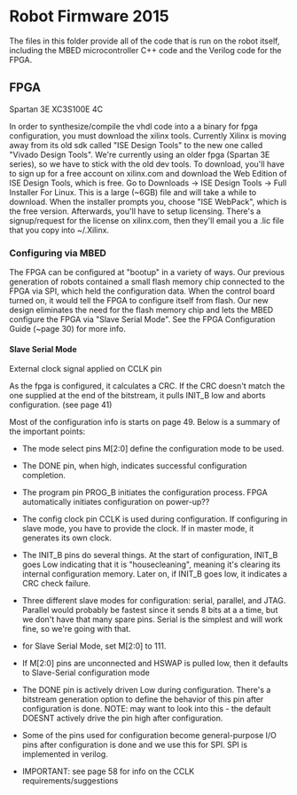 
# Robot Firmware 2015

The files in this folder provide all of the code that is run on the robot itself, including the MBED microcontroller C++ code and the Verilog code for the FPGA.


## FPGA

Spartan 3E XC3S100E 4C

In order to synthesize/compile the vhdl code into a a binary for fpga configuration, you must download the xilinx tools.  Currently Xilinx is moving away from its old sdk called "ISE Design Tools" to the new one called "Vivado Design Tools".  We're currently using an older fpga (Spartan 3E series), so we have to stick with the old dev tools.  To download, you'll have to sign up for a free account on xilinx.com and download the Web Edition of ISE Design Tools, which is free.  Go to Downloads -> ISE Design Tools -> Full Installer For Linux.  This is a large (~6GB) file and will take a while to download.  When the installer prompts you, choose "ISE WebPack", which is the free version.  Afterwards, you'll have to setup licensing.  There's a signup/request for the license on xilinx.com, then they'll email you a .lic file that you copy into ~/.Xilinx.


### Configuring via MBED

The FPGA can be configured at "bootup" in a variety of ways.  Our previous generation of robots contained a small flash memory chip connected to the FPGA via SPI, which held the configuration data.  When the control board turned on, it would tell the FPGA to configure itself from flash.  Our new design eliminates the need for the flash memory chip and lets the MBED configure the FPGA via "Slave Serial Mode".  See the FPGA Configuration Guide (~page 30) for more info.


#### Slave Serial Mode

External clock signal applied on CCLK pin

As the fpga is configured, it calculates a CRC.  If the CRC doesn't match the one supplied at the end of the bitstream, it pulls INIT_B low and aborts configuration. (see page 41)


Most of the configuration info is starts on page 49.  Below is a summary of the important points:

* The mode select pins M[2:0] define the configuration mode to be used.
* The DONE pin, when high, indicates successful configuration completion.
* The program pin PROG_B initiates the configuration process.  FPGA automatically initiates configuration on power-up??
* The config clock pin CCLK is used during configuration.  If configuring in slave mode, you have to provide the clock.  If in master mode, it generates its own clock.
* The INIT_B pins do several things.  At the start of configuration, INIT_B goes Low indicating that it is "housecleaning", meaning it's clearing its internal configuration memory.  Later on, if INIT_B goes low, it indicates a CRC check failure.
* Three different slave modes for configuration: serial, parallel, and JTAG.  Parallel would probably be fastest since it sends 8 bits at a a time, but we don't have that many spare pins.  Serial is the simplest and will work fine, so we're going with that.

* for Slave Serial Mode, set M[2:0] to 111.

* If M[2:0] pins are unconnected and HSWAP is pulled low, then it defaults to Slave-Serial configuration mode

* The DONE pin is actively driven Low during configuration.  There's a bitstream generation option to define the behavior of this pin after configuration is done.  NOTE: may want to look into this - the default DOESNT actively drive the pin high after configuration.



* Some of the pins used for configuration become general-purpose I/O pins after configuration is done and we use this for SPI.  SPI is implemented in verilog.


* IMPORTANT: see page 58 for info on the CCLK requirements/suggestions


